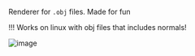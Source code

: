 Renderer for `.obj` files. Made for fun

!!! Works on linux with obj files that includes normals!

![image](https://github.com/erdUha/render_obj/assets/130660580/9e5754e5-4124-4213-97d0-96ba68da7615)
